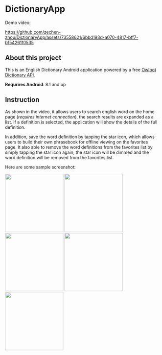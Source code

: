 # DictionaryApp
Demo video:

https://github.com/zechen-zhou/DictionaryApp/assets/73558621/6bbd193d-a070-4817-bff7-b154261f0535

## About this project

This is an English Dictionary Android application powered by a free [Owlbot Dictionary API](https://owlbot.info/).

**Requrires Android**: 8.1 and up

## Instruction

As shown in the video, it allows users to search english word on the home page (*requires internet connection*), the search results are
expanded as a list. If a definition is selected, the application will show the details of the full definition.

In addition, save the word definition by tapping the star icon, which allows users to build their own phrasebook for offline viewing on
the favorites page. It also able to remove the word definitions from the favorites list by simply tapping the star icon again, the star icon
will be dimmed and the word definition will be removed from the favorites list.

Here are some sample screenshot:

<img src="https://github.com/zechen-zhou/DictionaryApp/assets/73558621/b2c7914f-0836-453d-9688-b003c086ff38" width="190">
<img src="https://github.com/zechen-zhou/DictionaryApp/assets/73558621/8f988df8-6e7f-45eb-8c7a-6cc35c8e405b" width="190">
<img src="https://github.com/zechen-zhou/DictionaryApp/assets/73558621/747143f3-2022-4858-83a7-46e00f4efe8c" width="190">
<img src="https://github.com/zechen-zhou/DictionaryApp/assets/73558621/37bf2ec2-0784-4657-aa16-94aa3a40b297" width="190">
<img src="https://github.com/zechen-zhou/DictionaryApp/assets/73558621/54482170-b01a-42e5-a23d-83800747670d" width="190">
